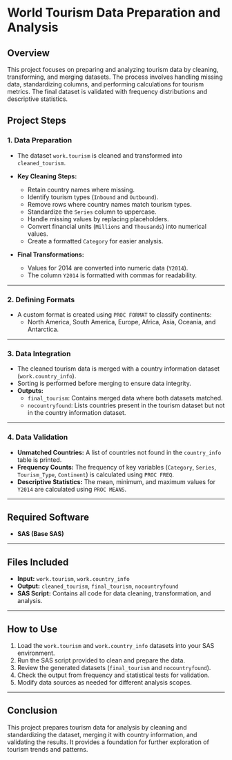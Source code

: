 # World Tourism Data Preparation and Analysis

## Overview
This project focuses on preparing and analyzing tourism data by cleaning, transforming, and merging datasets. The process involves handling missing data, standardizing columns, and performing calculations for tourism metrics. The final dataset is validated with frequency distributions and descriptive statistics.

## Project Steps

### 1. **Data Preparation**
- The dataset `work.tourism` is cleaned and transformed into `cleaned_tourism`.
- **Key Cleaning Steps:**
  - Retain country names where missing.
  - Identify tourism types (`Inbound` and `Outbound`).
  - Remove rows where country names match tourism types.
  - Standardize the `Series` column to uppercase.
  - Handle missing values by replacing placeholders.
  - Convert financial units (`Millions` and `Thousands`) into numerical values.
  - Create a formatted `Category` for easier analysis.

- **Final Transformations:**
  - Values for 2014 are converted into numeric data (`Y2014`).
  - The column `Y2014` is formatted with commas for readability.

---

### 2. **Defining Formats**
- A custom format is created using `PROC FORMAT` to classify continents:
  - North America, South America, Europe, Africa, Asia, Oceania, and Antarctica.

---

### 3. **Data Integration**
- The cleaned tourism data is merged with a country information dataset (`work.country_info`).
- Sorting is performed before merging to ensure data integrity.
- **Outputs:**
  - `final_tourism`: Contains merged data where both datasets matched.
  - `nocountryfound`: Lists countries present in the tourism dataset but not in the country information dataset.

---

### 4. **Data Validation**
- **Unmatched Countries:** A list of countries not found in the `country_info` table is printed.
- **Frequency Counts:** The frequency of key variables (`Category`, `Series`, `Tourism_Type`, `Continent`) is calculated using `PROC FREQ`.
- **Descriptive Statistics:** The mean, minimum, and maximum values for `Y2014` are calculated using `PROC MEANS`.

---

## Required Software
- **SAS (Base SAS)**

---

## Files Included
- **Input:** `work.tourism`, `work.country_info`
- **Output:** `cleaned_tourism`, `final_tourism`, `nocountryfound`
- **SAS Script:** Contains all code for data cleaning, transformation, and analysis.

---

## How to Use
1. Load the `work.tourism` and `work.country_info` datasets into your SAS environment.
2. Run the SAS script provided to clean and prepare the data.
3. Review the generated datasets (`final_tourism` and `nocountryfound`).
4. Check the output from frequency and statistical tests for validation.
5. Modify data sources as needed for different analysis scopes.

---

## Conclusion
This project prepares tourism data for analysis by cleaning and standardizing the dataset, merging it with country information, and validating the results. It provides a foundation for further exploration of tourism trends and patterns.

